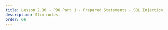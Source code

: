 ```yaml
---
title: Lesson 2.30 - PDO Part 1 - Prepared Statements - SQL Injection
description: Slim notes.
order: 66
---
```

